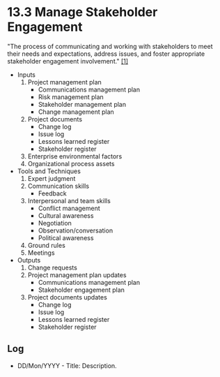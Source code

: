 # 13.3 Manage Stakeholder Engagement

"The process of communicating and working with stakeholders to meet their needs
and expectations, address issues, and foster appropriate stakeholder engagement
involvement." [[1]](../home.md#references)

- Inputs
  1. Project management plan
     - Communications management plan
     - Risk management plan
     - Stakeholder management plan
     - Change management plan
  2. Project documents
     - Change log
     - Issue log
     - Lessons learned register
     - Stakeholder register
  3. Enterprise environmental factors
  4. Organizational process assets
- Tools and Techniques
  1. Expert judgment
  2. Communication skills
     - Feedback
  3. Interpersonal and team skills
     - Conflict management
     - Cultural awareness
     - Negotiation
     - Observation/conversation
     - Political awareness
  4. Ground rules
  5. Meetings
- Outputs
  1. Change requests
  2. Project management plan updates
     - Communications management plan
     - Stakeholder engagement plan
  3. Project documents updates
     - Change log
     - Issue log
     - Lessons learned register
     - Stakeholder register

## Log

- DD/Mon/YYYY - Title: Description.
